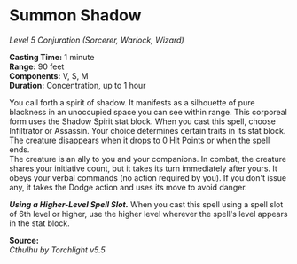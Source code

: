 # Summon Shadow
*Level 5 Conjuration (Sorcerer, Warlock, Wizard)*

**Casting Time:** 1 minute  
**Range:** 90 feet  
**Components:** V, S, M  
**Duration:** Concentration, up to 1 hour

You call forth a spirit of shadow. It manifests as a silhouette of pure blackness in an unoccupied space you can see within range. This corporeal form uses the Shadow Spirit stat block. When you cast this spell, choose Infiltrator or Assassin. Your choice determines certain traits in its stat block. The creature disappears when it drops to 0 Hit Points or when the spell ends.  
The creature is an ally to you and your companions. In combat, the creature shares your initiative count, but it takes its turn immediately after yours. It obeys your verbal commands (no action required by you). If you don't issue any, it takes the Dodge action and uses its move to avoid danger.

***Using a Higher-Level Spell Slot.*** When you cast this spell using a spell slot of 6th level or higher, use the higher level wherever the spell's level appears in the stat block.

**Source:**  
*Cthulhu by Torchlight v5.5*